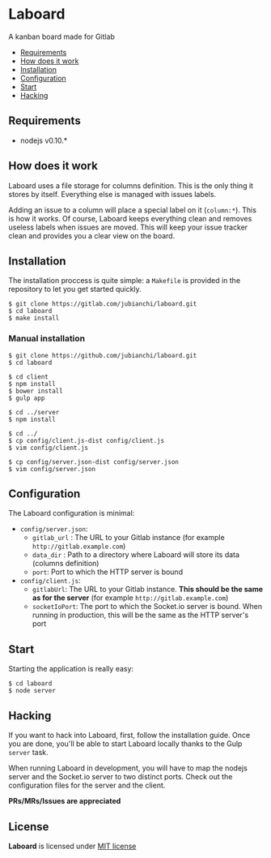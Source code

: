 # Laboard

A kanban board made for Gitlab

* [Requirements](#requirements)
* [How does it work](#how-does-it-work)
* [Installation](#installation)
* [Configuration](#configuration)
* [Start](#start)
* [Hacking](#hacking)

## Requirements

* nodejs v0.10.*

## How does it work

Laboard uses a file storage for columns definition. This is the only thing it stores by itself. Everything else is managed
with issues labels. 

Adding an issue to a column will place a special label on it (`column:*`). This is how it works. Of course, Laboard keeps
everything clean and removes useless labels when issues are moved. This will keep your issue tracker clean and provides you
a clear view on the board.

## Installation

The installation proccess is quite simple: a `Makefile` is provided in the repository to let you get started quickly.

```
$ git clone https://gitlab.com/jubianchi/laboard.git
$ cd laboard
$ make install
```

### Manual installation

```
$ git clone https://github.com/jubianchi/laboard.git
$ cd laboard

$ cd client
$ npm install
$ bower install
$ gulp app

$ cd ../server
$ npm install

$ cd ../
$ cp config/client.js-dist config/client.js
$ vim config/client.js

$ cp config/server.json-dist config/server.json
$ vim config/server.json
```

## Configuration

The Laboard configuration is minimal:

* `config/server.json`:
  * `gitlab_url` : The URL to your Gitlab instance (for example `http://gitlab.example.com`)
  * `data_dir` : Path to a directory where Laboard will store its data (columns definition)
  * `port`: Port to which the HTTP server is bound
* `config/client.js`:
  * `gitlabUrl`: The URL to your Gitlab instance. **This should be the same as for the server** (for example `http://gitlab.example.com`)
  * `socketIoPort`: The port to which the Socket.io server is bound. When running in production, this will be the same as the HTTP server's port

## Start

Starting the application is really easy:

```
$ cd laboard
$ node server
```

## Hacking

If you want to hack into Laboard, first, follow the installation guide. Once you are done, you'll be able to start Laboard 
locally thanks to the Gulp `server` task.

When running Laboard in development, you will have to map the nodejs server and the Socket.io server to two distinct ports.
Check out the configuration files for the server and the client.


**PRs/MRs/Issues are appreciated**

## License

**Laboard** is licensed under [MIT license](http://opensource.org/licenses/MIT)
